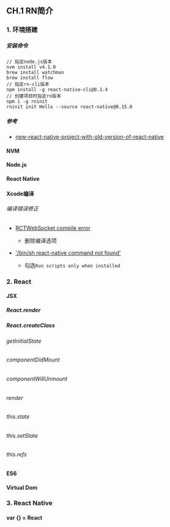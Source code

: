 ## CH.1 RN简介

### 1. 环境搭建

<!--Note-->
##### 安装命令

```
// 指定node.js版本
nvm install v4.1.0
brew install watchman
brew install flow
// 指定rn-cli版本
npm install -g react-native-cli@0.1.4
// 创建项目时指定rn版本
npm i -g rninit
rninit init Hello --source react-native@0.15.0
```

##### 参考
*  [new-react-native-project-with-old-version-of-react-native](http://stackoverflow.com/questions/34211131/new-react-native-project-with-old-version-of-react-native)

<!--/Note-->

#### NVM

#### Node.js

#### React Native

#### Xcode编译

<!--Note-->
###### 编译错误修正
* [RCTWebSocket compile error](https://github.com/facebook/react-native/issues/8584)
  - 删除编译选项

* ['/bin/sh react-native command not found'](https://github.com/facebook/react-native/issues/3935)
  - 勾选`Run scripts only when installed`
<!--/Note-->

### 2. React

#### JSX

##### React.render

##### React.createClass

###### getInitialState

###### componentDidMount

###### componentWillUnmount

###### render

###### this.state

###### this.setState

###### this.refs

#### ES6

#### Virtual Dom

### 3. React Native

#### var {} = React
